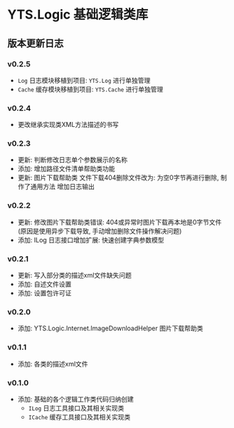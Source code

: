 ﻿# YTS.Logic 基础逻辑类库

## 版本更新日志

### v0.2.5

* `Log` 日志模块移植到项目: `YTS.Log` 进行单独管理
* `Cache` 缓存模块移植到项目: `YTS.Cache` 进行单独管理

### v0.2.4

* 更改继承实现类XML方法描述的书写

### v0.2.3

* 更新: 判断修改日志单个参数展示的名称
* 添加: 增加路径文件清单帮助类功能
* 更新: 图片下载帮助类
	文件下载404删除文件改为: 为空0字节再进行删除, 制作了通用方法
	增加日志输出

### v0.2.2

* 更新: 修改图片下载帮助类错误:
	404或异常时图片下载再本地是0字节文件
	(原因是使用异步下载导致, 手动增加删除文件操作解决问题)
* 添加: ILog 日志接口增加扩展: 快速创建字典参数模型

### v0.2.1

* 更新: 写入部分类的描述xml文件缺失问题
* 添加: 自述文件设置
* 添加: 设置包许可证

### v0.2.0

* 添加: YTS.Logic.Internet.ImageDownloadHelper 图片下载帮助类

### v0.1.1

* 添加: 各类的描述xml文件

### v0.1.0

* 添加: 基础的各个逻辑工作类代码归纳创建
	* `ILog`	日志工具接口及其相关实现类
	* `ICache`	缓存工具接口及其相关实现类